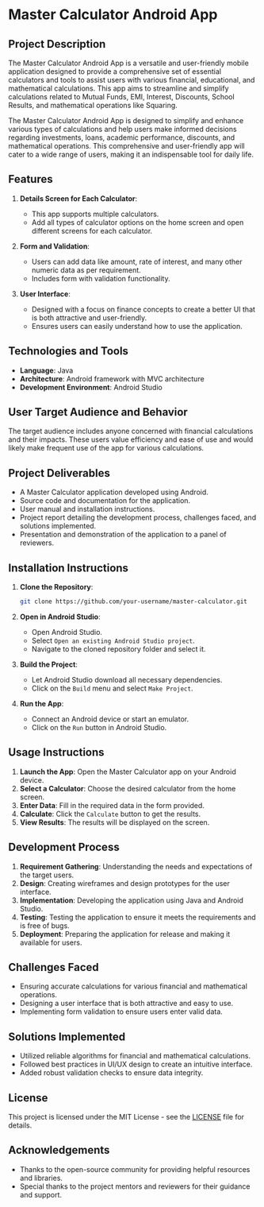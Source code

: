 # Master Calculator Android App

## Project Description

The Master Calculator Android App is a versatile and user-friendly mobile application designed to provide a comprehensive set of essential calculators and tools to assist users with various financial, educational, and mathematical calculations. This app aims to streamline and simplify calculations related to Mutual Funds, EMI, Interest, Discounts, School Results, and mathematical operations like Squaring. 

The Master Calculator Android App is designed to simplify and enhance various types of calculations and help users make informed decisions regarding investments, loans, academic performance, discounts, and mathematical operations. This comprehensive and user-friendly app will cater to a wide range of users, making it an indispensable tool for daily life.

## Features

1. **Details Screen for Each Calculator**: 
    - This app supports multiple calculators. 
    - Add all types of calculator options on the home screen and open different screens for each calculator.
  
2. **Form and Validation**: 
    - Users can add data like amount, rate of interest, and many other numeric data as per requirement.
    - Includes form with validation functionality.
  
3. **User Interface**: 
    - Designed with a focus on finance concepts to create a better UI that is both attractive and user-friendly.
    - Ensures users can easily understand how to use the application.

## Technologies and Tools

- **Language**: Java
- **Architecture**: Android framework with MVC architecture
- **Development Environment**: Android Studio

## User Target Audience and Behavior

The target audience includes anyone concerned with financial calculations and their impacts. These users value efficiency and ease of use and would likely make frequent use of the app for various calculations.

## Project Deliverables

- A Master Calculator application developed using Android.
- Source code and documentation for the application.
- User manual and installation instructions.
- Project report detailing the development process, challenges faced, and solutions implemented.
- Presentation and demonstration of the application to a panel of reviewers.

## Installation Instructions

1. **Clone the Repository**: 
    ```sh
    git clone https://github.com/your-username/master-calculator.git
    ```
2. **Open in Android Studio**: 
    - Open Android Studio.
    - Select `Open an existing Android Studio project`.
    - Navigate to the cloned repository folder and select it.

3. **Build the Project**:
    - Let Android Studio download all necessary dependencies.
    - Click on the `Build` menu and select `Make Project`.

4. **Run the App**:
    - Connect an Android device or start an emulator.
    - Click on the `Run` button in Android Studio.

## Usage Instructions

1. **Launch the App**: Open the Master Calculator app on your Android device.
2. **Select a Calculator**: Choose the desired calculator from the home screen.
3. **Enter Data**: Fill in the required data in the form provided.
4. **Calculate**: Click the `Calculate` button to get the results.
5. **View Results**: The results will be displayed on the screen.

## Development Process

1. **Requirement Gathering**: Understanding the needs and expectations of the target users.
2. **Design**: Creating wireframes and design prototypes for the user interface.
3. **Implementation**: Developing the application using Java and Android Studio.
4. **Testing**: Testing the application to ensure it meets the requirements and is free of bugs.
5. **Deployment**: Preparing the application for release and making it available for users.

## Challenges Faced

- Ensuring accurate calculations for various financial and mathematical operations.
- Designing a user interface that is both attractive and easy to use.
- Implementing form validation to ensure users enter valid data.

## Solutions Implemented

- Utilized reliable algorithms for financial and mathematical calculations.
- Followed best practices in UI/UX design to create an intuitive interface.
- Added robust validation checks to ensure data integrity.

## License

This project is licensed under the MIT License - see the [LICENSE](LICENSE) file for details.

## Acknowledgements

- Thanks to the open-source community for providing helpful resources and libraries.
- Special thanks to the project mentors and reviewers for their guidance and support.

